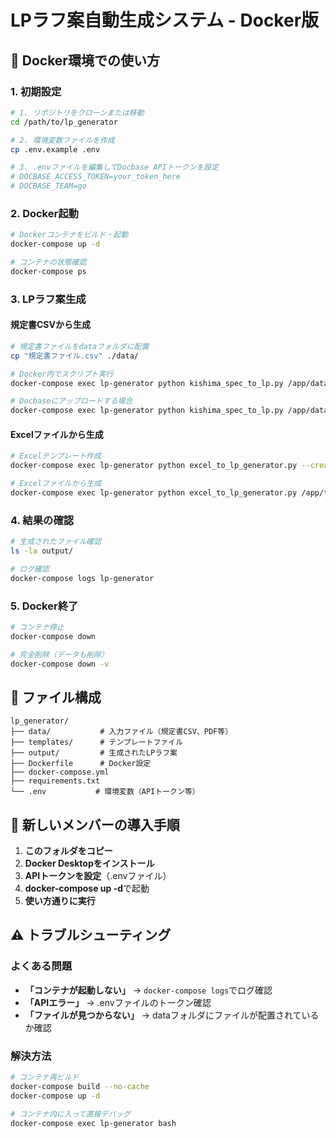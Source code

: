 # LPラフ案自動生成システム - Docker版

## 🐳 Docker環境での使い方

### 1. 初期設定

```bash
# 1. リポジトリをクローンまたは移動
cd /path/to/lp_generator

# 2. 環境変数ファイルを作成
cp .env.example .env

# 3. .envファイルを編集してDocbase APIトークンを設定
# DOCBASE_ACCESS_TOKEN=your_token_here
# DOCBASE_TEAM=go
```

### 2. Docker起動

```bash
# Dockerコンテナをビルド・起動
docker-compose up -d

# コンテナの状態確認
docker-compose ps
```

### 3. LPラフ案生成

#### 規定書CSVから生成

```bash
# 規定書ファイルをdataフォルダに配置
cp "規定書ファイル.csv" ./data/

# Docker内でスクリプト実行
docker-compose exec lp-generator python kishima_spec_to_lp.py /app/data/規定書ファイル.csv

# Docbaseにアップロードする場合
docker-compose exec lp-generator python kishima_spec_to_lp.py /app/data/規定書ファイル.csv --upload
```

#### Excelファイルから生成

```bash
# Excelテンプレート作成
docker-compose exec lp-generator python excel_to_lp_generator.py --create-template

# Excelファイルから生成
docker-compose exec lp-generator python excel_to_lp_generator.py /app/templates/powerarq_blanket_lite.xlsx --upload
```

### 4. 結果の確認

```bash
# 生成されたファイル確認
ls -la output/

# ログ確認
docker-compose logs lp-generator
```

### 5. Docker終了

```bash
# コンテナ停止
docker-compose down

# 完全削除（データも削除）
docker-compose down -v
```

## 📁 ファイル構成

```
lp_generator/
├── data/           # 入力ファイル（規定書CSV、PDF等）
├── templates/      # テンプレートファイル
├── output/         # 生成されたLPラフ案
├── Dockerfile      # Docker設定
├── docker-compose.yml
├── requirements.txt
└── .env           # 環境変数（APIトークン等）
```

## 🚀 新しいメンバーの導入手順

1. **このフォルダをコピー**
2. **Docker Desktopをインストール**
3. **APIトークンを設定**（.envファイル）
4. **docker-compose up -d**で起動
5. **使い方通りに実行**

## ⚠️ トラブルシューティング

### よくある問題

- **「コンテナが起動しない」** → `docker-compose logs`でログ確認
- **「APIエラー」** → .envファイルのトークン確認
- **「ファイルが見つからない」** → dataフォルダにファイルが配置されているか確認

### 解決方法

```bash
# コンテナ再ビルド
docker-compose build --no-cache
docker-compose up -d

# コンテナ内に入って直接デバッグ
docker-compose exec lp-generator bash
```